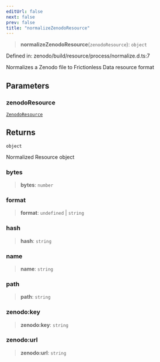 ```yaml
---
editUrl: false
next: false
prev: false
title: "normalizeZenodoResource"
---
```


> **normalizeZenodoResource**(`zenodoResource`): `object`

Defined in: zenodo/build/resource/process/normalize.d.ts:7

Normalizes a Zenodo file to Frictionless Data resource format

## Parameters

### zenodoResource

[`ZenodoResource`](/reference/dpkit/zenodoresource/)

## Returns

`object`

Normalized Resource object

### bytes

> **bytes**: `number`

### format

> **format**: `undefined` \| `string`

### hash

> **hash**: `string`

### name

> **name**: `string`

### path

> **path**: `string`

### zenodo:key

> **zenodo:key**: `string`

### zenodo:url

> **zenodo:url**: `string`
